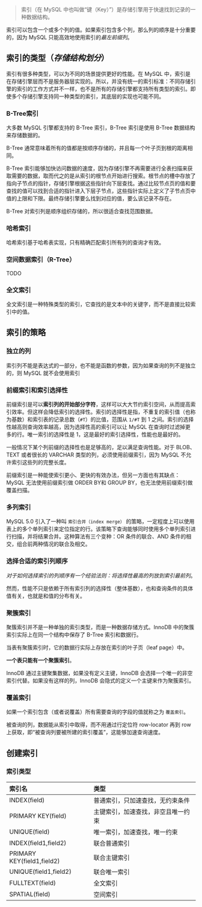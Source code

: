 > 索引（在 MySQL 中也叫做“键（Key）”）是存储引擎用于快速找到记录的一种数据结构。

索引可以包含一个或多个列的值。如果索引包含多个列，那么列的顺序是十分重要的，因为 MySQL 只能高效地使用索引的*最左前缀列*。

## 索引的类型（*存储结构划分*）

索引有很多种类型，可以为不同的场景提供更好的性能。在 MySQL 中，索引是在存储引擎层而不是服务器层实现的。所以，并没有统一的索引标准：不同存储引擎的索引的工作方式并不一样，也不是所有的存储引擎都支持所有类型的索引。即使多个存储引擎支持同一种类型的索引，其底层的实现也可能不同。

### B-Tree索引

大多数 MySQL 引擎都支持的 B-Tree 索引，B-Tree 索引是使用 B-Tree 数据结构来存储数据的。

B-Tree 通常意味着所有的值都是按顺序存储的，并且每一个叶子页到根的距离相同。

B-Tree 索引能够加快访问数据的速度，因为存储引擎不再需要进行全表扫描来获取需要的数据，取而代之的是从索引的根节点开始进行搜索。根节点的槽中存放了指向子节点的指针，存储引擎根据这些指针向下层查找。通过比较节点页的值和要查找的值可以找到合适的指针进入下层子节点，这些指针实际上定义了子节点页中值的上限和下限。最终存储引擎要么找到对应的值，要么该记录不存在。

B-Tree 对索引列是顺序组织存储的，所以很适合查找范围数据。

### 哈希索引

哈希索引基于哈希表实现，只有精确匹配索引所有列的查询才有效。

### 空间数据索引（R-Tree）

TODO

### 全文索引

全文索引是一种特殊类型的索引，它查找的是文本中的关键字，而不是直接比较索引中的值。

## 索引的策略

### 独立的列

索引列不能是表达式的一部分，也不能是函数的参数，因为如果查询的列不是独立的，则 MySQL 就不会使用索引

### 前缀索引和索引选择性

前缀索引是可以**索引列的开始部分字符**，这样可以大大节约索引空间，从而提高索引效率。但这样会降低索引的选择性。索引的选择性是指，不重复的索引值（也称为基数）和索引表的记录总数（`#T`）的比值，范围从 `1/#T` 到 1 之间。索引的选择性越高则查询效率越高，因为选择性高的索引可以让 MySQL 在查询时过滤掉更多的行。唯一索引的选择性是 1，这是最好的索引选择性，性能也是最好的。

一般情况下某个列前缀的选择性也是足够高的，足以满足查询性能。对于 BLOB、TEXT 或者很长的 VARCHAR 类型的列，必须使用前缀索引，因为 MySQL 不允许索引这些列的完整长度。

前缀索引是一种能使索引更小、更快的有效办法，但另一方面也有其缺点：MySQL 无法使用前缀索引做 ORDER BY和 GROUP BY，也无法使用前缀索引做覆盖扫描。

### 多列索引

MySQL 5.0 引入了一种叫 `索引合并（index merge）` 的策略，一定程度上可以使用表上的多个单列索引来定位指定的行。该策略下查询能够同时使用多个单列索引进行扫描，并将结果合并。这种算法有三个变种：OR 条件的联合、AND 条件的相交，组合前两种情况的联合及相交。

### 选择合适的索引列顺序

*对于如何选择索引的列顺序有一个经验法则：将选择性最高的列放到索引最前列*。

然而，性能不只是依赖于所有索引列的选择性（整体基数），也和查询条件的具体值有关，也就是和值的分布有关。

### 聚簇索引

聚簇索引并不是一种单独的索引类型，而是一种数据存储方式。InnoDB 中的聚簇索引实际上在同一个结构中保存了 B-Tree 索引和数据行。

当表有聚簇索引时，它的数据行实际上存放在索引的叶子页（leaf page）中。

**一个表只能有一个聚簇索引**。

InnoDB 通过主键聚集数据，如果没有定义主键，InnoDB 会选择一个唯一的非空索引代替。如果没有这样的列，InnoDB 会隐式的定义一个主键来作为聚簇索引。

### 覆盖索引

如果一个索引包含（或者说覆盖）所有需要查询的字段的值就称之为 `覆盖索引`。

被查询的列，数据能从索引中取得，而不用通过行定位符 row-locator 再到 row 上获取，即“被查询列要被所建的索引覆盖”，这能够加速查询速度。

## 创建索引

### 索引类型

| 索引名                     | 类型                               |
| :------------------------- | :--------------------------------- |
| INDEX(field)               | 普通索引，只加速查找，无约束条件   |
| PRIMARY KEY(field)         | 主键索引，加速查找，非空且唯一约束 |
| UNIQUE(field)              | 唯一索引，加速查找，唯一约束       |
| INDEX(field1,field2)       | 联合普通索引                       |
| PRIMARY KEY(field1,field2) | 联合主键索引                       |
| UNIQUE(field1,field2)      | 联合唯一索引                       |
| FULLTEXT(field)            | 全文索引                           |
| SPATIAL(field)             | 空间索引                           |